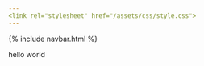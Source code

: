 ```yaml
---
<link rel="stylesheet" href="/assets/css/style.css">
---
```

{% include navbar.html %}

hello world
